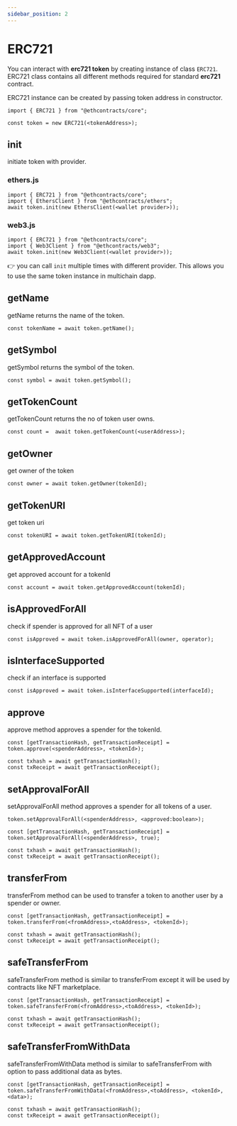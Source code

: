 ```yaml
---
sidebar_position: 2
---
```


# ERC721

You can interact with **erc721 token** by creating instance of class `ERC721`. ERC721 class contains all different methods required for standard **erc721** contract.

ERC721 instance can be created by passing token address in constructor. 

```
import { ERC721 } from "@ethcontracts/core";

const token = new ERC721(<tokenAddress>);
```

## init

initiate token with provider.

### ethers.js

```
import { ERC721 } from "@ethcontracts/core";
import { EthersClient } from "@ethcontracts/ethers";
await token.init(new EthersClient(<wallet provider>));
```

### web3.js

```
import { ERC721 } from "@ethcontracts/core";
import { Web3Client } from "@ethcontracts/web3";
await token.init(new Web3Client(<wallet provider>));
```

👉 you can call `init` multiple times with different provider. This allows you to use the same token instance in multichain dapp.

## getName

getName returns the name of the token.

```
const tokenName = await token.getName();
```
## getSymbol

getSymbol returns the symbol of the token.

```
const symbol = await token.getSymbol();
```

## getTokenCount

getTokenCount returns the no of token user owns.

```
const count =  await token.getTokenCount(<userAddress>);
```

## getOwner

get owner of the token

```
const owner = await token.getOwner(tokenId);
```

## getTokenURI

get token uri

```
const tokenURI = await token.getTokenURI(tokenId);
```

## getApprovedAccount

get approved account for a tokenId

```
const account = await token.getApprovedAccount(tokenId);
```

## isApprovedForAll

check if spender is approved for all NFT of a user 

```
const isApproved = await token.isApprovedForAll(owner, operator);
```

## isInterfaceSupported

check if an interface is supported

```
const isApproved = await token.isInterfaceSupported(interfaceId);
```

## approve

approve method approves a spender for the tokenId.

```
const [getTransactionHash, getTransactionReceipt] = token.approve(<spenderAddress>, <tokenId>);

const txhash = await getTransactionHash();
const txReceipt = await getTransactionReceipt();
```
## setApprovalForAll

setApprovalForAll method approves a spender for all tokens of a user.

```
token.setApprovalForAll(<spenderAddress>, <approved:boolean>);
```

```
const [getTransactionHash, getTransactionReceipt] = token.setApprovalForAll(<spenderAddress>, true);

const txhash = await getTransactionHash();
const txReceipt = await getTransactionReceipt();
```

## transferFrom

transferFrom method can be used to transfer a token to another user by a spender or owner.

```
const [getTransactionHash, getTransactionReceipt] = token.transferFrom(<fromAddress>,<toAddress>, <tokenId>);

const txhash = await getTransactionHash();
const txReceipt = await getTransactionReceipt();
```
## safeTransferFrom

safeTransferFrom method is similar to transferFrom except it will be used by contracts like NFT marketplace. 

```
const [getTransactionHash, getTransactionReceipt] = token.safeTransferFrom(<fromAddress>,<toAddress>, <tokenId>);

const txhash = await getTransactionHash();
const txReceipt = await getTransactionReceipt();
```

## safeTransferFromWithData

safeTransferFromWithData method is similar to safeTransferFrom with option to pass additional data as bytes.

```
const [getTransactionHash, getTransactionReceipt] = token.safeTransferFromWithData(<fromAddress>,<toAddress>, <tokenId>,<data>);

const txhash = await getTransactionHash();
const txReceipt = await getTransactionReceipt();
```


